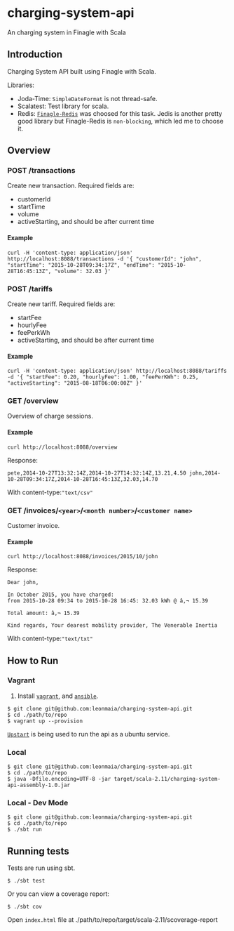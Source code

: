 charging-system-api
=============

An charging system in Finagle with Scala

Introduction
-----------
Charging System API built using Finagle with Scala.

Libraries:

- Joda-Time: `SimpleDateFormat` is not thread-safe.
- Scalatest: Test library for scala.
- Redis: [`Finagle-Redis`](https://github.com/twitter/finagle/tree/develop/finagle-redis) was choosed for this task. Jedis is another pretty good library but Finagle-Redis is `non-blocking`, which led me to choose it.

Overview
-----------
### POST /transactions
Create new transaction. Required fields are:

* customerId
* startTime
* volume
* activeStarting, and should be after current time

#### Example
```
curl -H 'content-type: application/json' http://localhost:8088/transactions -d '{ "customerId": "john", "startTime": "2015-10-28T09:34:17Z", "endTime": "2015-10-28T16:45:13Z", "volume": 32.03 }'
```

### POST /tariffs
Create new tariff. Required fields are:

* startFee
* hourlyFee
* feePerkWh
* activeStarting, and should be after current time

#### Example
```
curl -H 'content-type: application/json' http://localhost:8088/tariffs -d '{ "startFee": 0.20, "hourlyFee": 1.00, "feePerKWh": 0.25, "activeStarting": "2015-08-18T06:00:00Z" }'
```

### GET /overview
Overview of charge sessions.

#### Example
```
curl http://localhost:8088/overview
```
Response:
```
pete,2014-10-27T13:32:14Z,2014-10-27T14:32:14Z,13.21,4.50 john,2014-10-28T09:34:17Z,2014-10-28T16:45:13Z,32.03,14.70
```
With content-type:`"text/csv"`

### GET /invoices/`<year>`/`<month number>`/`<customer name>`
Customer invoice.

#### Example
```
curl http://localhost:8088/invoices/2015/10/john
```
Response:
```
Dear john,

In October 2015, you have charged:
from 2015-10-28 09:34 to 2015-10-28 16:45: 32.03 kWh @ â‚¬ 15.39

Total amount: â‚¬ 15.39

Kind regards, Your dearest mobility provider, The Venerable Inertia
```
With content-type:`"text/txt"`


How to Run
-----------

### Vagrant
1. Install [`vagrant`](http://docs.vagrantup.com/v2/installation/), and
   [`ansible`](http://docs.ansible.com/ansible/intro_installation.html).
```
$ git clone git@github.com:leonmaia/charging-system-api.git
$ cd ./path/to/repo
$ vagrant up --provision
```
[`Upstart`](http://upstart.ubuntu.com/) is being used to run the api as a
ubuntu service.


### Local
```
$ git clone git@github.com:leonmaia/charging-system-api.git
$ cd ./path/to/repo
$ java -Dfile.encoding=UTF-8 -jar target/scala-2.11/charging-system-api-assembly-1.0.jar
```

### Local - Dev Mode
```
$ git clone git@github.com:leonmaia/charging-system-api.git
$ cd ./path/to/repo
$ ./sbt run
```

Running tests
-----------

Tests are run using sbt.
```
$ ./sbt test
```
Or you can view a coverage report:
```
$ ./sbt cov
```
Open `index.html` file at ./path/to/repo/target/scala-2.11/scoverage-report
